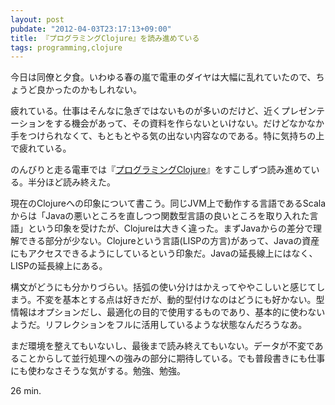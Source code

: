 ```yaml
---
layout: post
pubdate: "2012-04-03T23:17:13+09:00"
title: 『プログラミングClojure』を読み進めている
tags: programming,clojure
---
```

今日は同僚と夕食。いわゆる春の嵐で電車のダイヤは大幅に乱れていたので、ちょうど良かったのかもしれない。

疲れている。仕事はそんなに急ぎではないものが多いのだけど、近くプレゼンテーションをする機会があって、その資料を作らないといけない。だけどなかなか手をつけられなくて、もともとやる気の出ない内容なのである。特に気持ちの上で疲れている。

のんびりと走る電車では『[プログラミングClojure](http://amazon.jp/o/ASIN/4274067890/bouzuya-22)』をすこしずつ読み進めている。半分ほど読み終えた。

現在のClojureへの印象について書こう。同じJVM上で動作する言語であるScalaからは「Javaの悪いところを直しつつ関数型言語の良いところを取り入れた言語」という印象を受けたが、Clojureは大きく違った。まずJavaからの差分で理解できる部分が少ない。Clojureという言語(LISPの方言)があって、Javaの資産にもアクセスできるようにしているという印象だ。Javaの延長線上にはなく、LISPの延長線上にある。

構文がどうにも分かりづらい。括弧の使い分けはかえってややこしいと感じてしまう。不変を基本とする点は好きだが、動的型付けなのはどうにも好かない。型情報はオプションだし、最適化の目的で使用するものであり、基本的に使わないようだ。リフレクションをフルに活用しているような状態なんだろうなあ。

まだ環境を整えてもいないし、最後まで読み終えてもいない。データが不変であることからして並行処理への強みの部分に期待している。でも普段書きにも仕事にも使わなさそうな気がする。勉強、勉強。

26 min.
